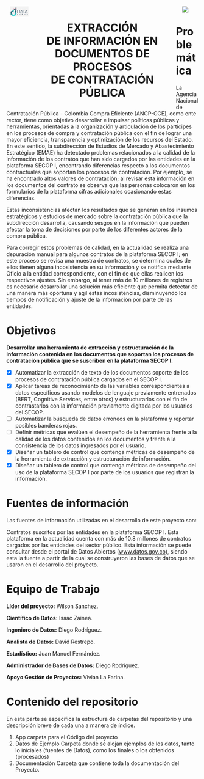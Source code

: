 <div style="  padding: 10px;text-align: center;" class='row'>
<div style="float:left;width: 10%;" class='column'><a href="https://datos.gov.co/"><img alt="Logo DataSandbox"  src="https://github.com/DataSandbox/Plantilla-Publicacion-Resultados/raw/main/App/logdat.JPG" style="width: 100px;"></a></div>
    <div style="float:left;width: 80%;" class='column'>
        <h1>EXTRACCIÓN DE INFORMACIÓN EN DOCUMENTOS DE PROCESOS DE CONTRATACIÓN PÚBLICA
        </h1> 
    </div>
 <div style="float:left;width: 10%;" class='column'><a href="https://www.colombiacompra.gov.co/" target="_blank"><img class="float-right" src="https://www.colombiacompra.gov.co/sites/cce_public/files/files_2020/logo_ancp_cce_web.png" style="width: 200px;"></a></div>
    </div>


# Problemática 

La Agencia Nacional de Contratación Pública - Colombia Compra Eficiente (ANCP-CCE), como ente rector, tiene como objetivo desarrollar e impulsar políticas públicas y herramientas, orientadas a la organización y articulación de los partícipes en los procesos de compra y contratación pública con el fin de lograr una mayor eficiencia, transparencia y optimización de los recursos del Estado. En este sentido, la subdirección de Estudios de Mercado y Abastecimiento Estratégico (EMAE) ha detectado problemas relacionados a la calidad de la información de los contratos que han sido cargados por las entidades en la plataforma SECOP I, encontrando diferencias respecto a los documentos contractuales que soportan los procesos de contratación. Por ejemplo, se ha encontrado altos valores de contratación; al revisar esta información en los documentos del contrato se observa que las personas colocaron en los formularios de la plataforma cifras adicionales ocasionando estas diferencias.

Estas inconsistencias afectan los resultados que se generan en los insumos estratégicos y estudios de mercado sobre la contratación pública que la subdirección desarrolla, causando sesgos en la información que pueden afectar la toma de decisiones por parte de los diferentes actores de la compra pública.

Para corregir estos problemas de calidad, en la actualidad se realiza una depuración manual para algunos contratos de la plataforma SECOP I; en este proceso se revisa una muestra de contratos, se determina cuales de ellos tienen alguna incosistencia en su información y se notifica mediante Oficio a la entidad correspondiente, con el fin de que ellas realicen los respectivos ajustes. Sin embargo, al tener más de 10 millones de registros es necesario desarrollar una solución más eficiente que permita detectar de una manera más oportuna y agil estas incosistencias, disminuyendo los tiempos de notificación y ajuste de la información por parte de las entidades.


# Objetivos

**Desarrollar una herramienta de extracción y estructuración de la información contenida en los documentos que soportan los procesos de contratación pública que se suscriben en la plataforma SECOP I.**

- [x] Automatizar la extracción de texto de los documentos soporte de los procesos de contratación pública cargados en el SECOP I.
- [x] Aplicar tareas de reconocimiento de las variables correspondientes a datos específicos usando modelos de lenguaje previamente entrenados (BERT, Cognitive Services, entre otros) y estructurarlos con el fin de contrastarlos con la información previamente digitada por los usuarios del SECOP.
- [ ] Automatizar la búsqueda de datos erroneos en la plataforma y reportar posibles banderas rojas.
- [ ] Definir métricas que evalúen el desempeño de la herramienta frente a la calidad de los datos contenidos en los documentos y frente a la consistencia de los datos ingresados por el usuario.
- [x] Diseñar un tablero de control que contenga métricas de desempeño de la herramienta de  extracción y estructuración de información.
- [x] Diseñar un tablero de control que contenga métricas de desempeño del uso de la plataforma SECOP I por parte de los usuarios que registran la información.

# Fuentes de información

Las fuentes de información utilizadas en el desarrollo de este proyecto son:

Contratos suscritos por las entidades en la plataforma SECOP I. Esta plataforma en la actualidad cuenta con más de 10.8 millones de contratos cargados por las entidades del sector público. Esta información se puede consultar desde el portal de Datos Abiertos (www.datos.gov.co), siendo esta la fuente a partir de la cual se construyeron las bases de datos que se usaron en el desarrollo del proyecto.

# Equipo de Trabajo 

**Líder del proyecto:** Wilson Sanchez.

**Científico de Datos:** Isaac Zainea.

**Ingeniero de Datos:** Diego Rodríguez.

**Analista de Datos:** David Restrepo.

**Estadístico:** Juan Manuel Fernández.

**Administrador de Bases de Datos:** Diego Rodríguez.

**Apoyo Gestión de Proyectos:** Vivian La Farina.

# Contenido del repositorio

En esta parte se especifica la estructura de carpetas del repositorio y una descripción breve de cada una a manera de índice.

1. App                   carpeta para el Código del proyecto
2. Datos de Ejemplo      Carpeta donde se alojan ejemplos de los datos, tanto lo iniciales (fuentes de Datos), como los finales o los obtenidos (procesados)
3. Documentación         Carpeta que contiene toda la documentación del Proyecto.





